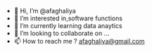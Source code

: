 - 👋 Hi, I’m @afaghaliya
- 👀 I’m interested in,software functions
- 🌱 I’m currently learning data anaytics
- 💞️ I’m looking to collaborate on ...
- 📫 How to reach me ? afaghaliya@gmail.com

<!---
afaghaliya/afaghaliya is a ✨ special ✨ repository because its `README.md` (this file) appears on your GitHub profile.
You can click the Preview link to take a look at your changes.
--->
